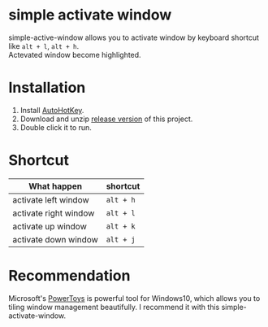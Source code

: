 # simple activate window
simple-active-window allows you to activate window by keyboard shortcut like `alt + l`, `alt + h`.  
Actevated window become highlighted.

# Installation
1. Install [AutoHotKey](https://autohotkey.com/download/).
2. Download and unzip [release version](https://github.com/itoshoi/simple-activate-window/releases) of this project.
3. Double click it to run.

# Shortcut
What happen | shortcut
--|--
activate left window | `alt + h`
activate right window | `alt + l`
activate up window | `alt + k`
activate down window | `alt + j`

# Recommendation
Microsoft's [PowerToys](https://github.com/microsoft/PowerToys) is powerful tool for Windows10, which allows you to tiling window management beautifully.
I recommend it with this simple-activate-window.
